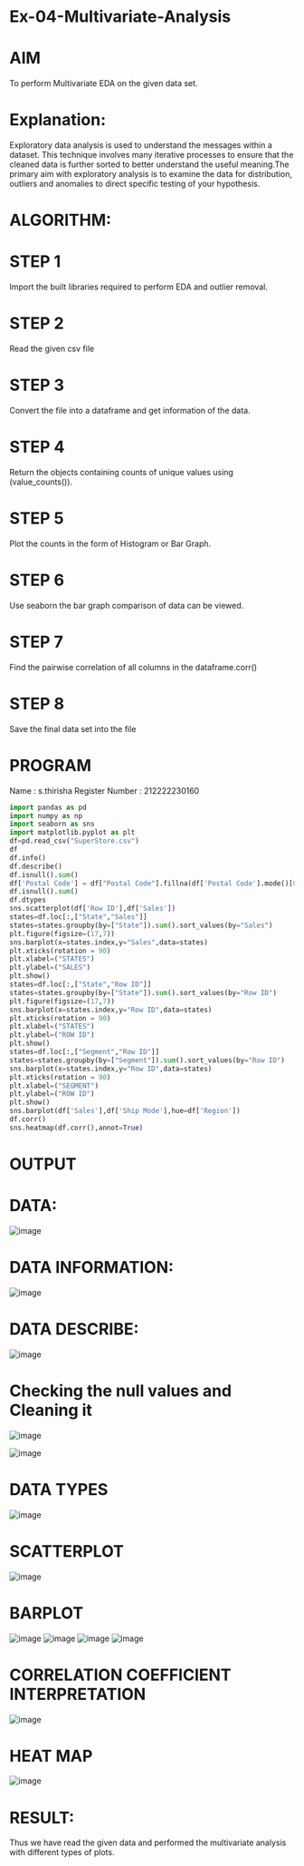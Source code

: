 # Ex-04-Multivariate-Analysis
# AIM
To perform Multivariate EDA on the given data set.

# Explanation:
Exploratory data analysis is used to understand the messages within a dataset. This technique involves many iterative processes to ensure that the cleaned data is further sorted to better understand the useful meaning.The primary aim with exploratory analysis is to examine the data for distribution, outliers and anomalies to direct specific testing of your hypothesis.

# ALGORITHM:
# STEP 1
Import the built libraries required to perform EDA and outlier removal.

# STEP 2
Read the given csv file

# STEP 3
Convert the file into a dataframe and get information of the data.

# STEP 4
Return the objects containing counts of unique values using (value_counts()).

# STEP 5
Plot the counts in the form of Histogram or Bar Graph.

# STEP 6
Use seaborn the bar graph comparison of data can be viewed.

# STEP 7
Find the pairwise correlation of all columns in the dataframe.corr()

# STEP 8
Save the final data set into the file

# PROGRAM
Name : s.thirisha
Register Number : 212222230160
```python
import pandas as pd
import numpy as np
import seaborn as sns
import matplotlib.pyplot as plt
df=pd.read_csv("SuperStore.csv")
df
df.info()
df.describe()
df.isnull().sum()
df['Postal Code'] = df["Postal Code"].fillna(df['Postal Code'].mode()[0])
df.isnull().sum()
df.dtypes
sns.scatterplot(df['Row ID'],df['Sales'])
states=df.loc[:,["State","Sales"]]
states=states.groupby(by=["State"]).sum().sort_values(by="Sales")
plt.figure(figsize=(17,7))
sns.barplot(x=states.index,y="Sales",data=states)
plt.xticks(rotation = 90)
plt.xlabel=("STATES")
plt.ylabel=("SALES")
plt.show()
states=df.loc[:,["State","Row ID"]]
states=states.groupby(by=["State"]).sum().sort_values(by="Row ID")
plt.figure(figsize=(17,7))
sns.barplot(x=states.index,y="Row ID",data=states)
plt.xticks(rotation = 90)
plt.xlabel=("STATES")
plt.ylabel=("ROW ID")
plt.show()
states=df.loc[:,["Segment","Row ID"]]
states=states.groupby(by=["Segment"]).sum().sort_values(by="Row ID")
sns.barplot(x=states.index,y="Row ID",data=states)
plt.xticks(rotation = 90)
plt.xlabel=("SEGMENT")
plt.ylabel=("ROW ID")
plt.show()
sns.barplot(df['Sales'],df['Ship Mode'],hue=df['Region'])
df.corr()
sns.heatmap(df.corr(),annot=True)
```
# OUTPUT
# DATA:
![image](https://user-images.githubusercontent.com/120380280/230703454-a65c2639-f49f-4f7c-a030-5fb39b1f5081.png)
# DATA INFORMATION:
![image](https://user-images.githubusercontent.com/120380280/230703466-7a9226a8-b50a-47bf-b39b-18b39d4bb3b3.png)
# DATA DESCRIBE:
![image](https://user-images.githubusercontent.com/120380280/230703477-e8317b3e-b5c1-4bfa-b62f-c6cb3857c975.png)
# Checking the null values and Cleaning it
![image](https://user-images.githubusercontent.com/120380280/230703498-f3fa684b-c874-4c14-a15f-49d89f57dcc3.png)

![image](https://user-images.githubusercontent.com/120380280/230703500-d04eec4f-28fd-47d8-88dd-97040b43cf83.png)
# DATA TYPES
![image](https://user-images.githubusercontent.com/120380280/230703513-d9e9287f-8969-4c17-aa45-168ab4ca4bbb.png)
# SCATTERPLOT
![image](https://user-images.githubusercontent.com/120380280/230703531-9474a30c-0615-4619-b10f-867bdf7a7ed6.png)
# BARPLOT
![image](https://user-images.githubusercontent.com/120380280/230703542-5133ab39-e3f0-4f85-8591-ceb69cf3af75.png)
![image](https://user-images.githubusercontent.com/120380280/230703548-658f8e66-b4e5-48cd-88fa-f4c0a0501507.png)
![image](https://user-images.githubusercontent.com/120380280/230703552-a42ef4af-b50e-44e5-97f0-57b8cb8043e1.png)
![image](https://user-images.githubusercontent.com/120380280/230703559-4ed2edd3-270c-4dbb-9c34-7b2ee52ed624.png)
# CORRELATION COEFFICIENT INTERPRETATION
![image](https://user-images.githubusercontent.com/120380280/230703573-737e54f1-4325-4075-9b00-52a8fdc37133.png)
# HEAT MAP
![image](https://user-images.githubusercontent.com/120380280/230703579-6884c5ca-69d3-4a6c-b633-ebcc057a466e.png)

# RESULT:
Thus we have read the given data and performed the multivariate analysis with different types of plots.

